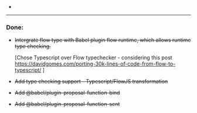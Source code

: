-
___

### Done: 
- ~~Intergrate flow type with Babel plugin flow runtime, which allows runtime type checking.~~
  
  [Chose Typescript over Flow typechecker - considering this post https://davidgomes.com/porting-30k-lines-of-code-from-flow-to-typescript/ ]
- ~~Add type checking support - Typescript/FlowJS transformation~~
- ~~Add @babel/plugin-proposal-function-bind~~
- ~~Add @babel/plugin-proposal-function-sent~~